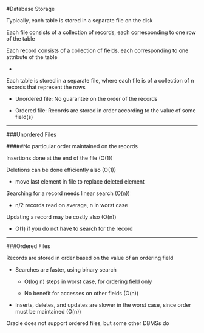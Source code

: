 #Database Storage

Typically, each table is stored in a separate file on the disk

Each file consists of a collection of records, each corresponding to one row of the table

Each record consists of a collection of fields, each corresponding to one attribute of the table

-

Each table is stored in a separate file, where each file is of a collection of n records that represent the rows

- Unordered file: No guarantee on the order of the records

- Ordered file: Records are stored in order according to the value of some field(s)

***

###Unordered Files

#####No particular order maintained on the records

Insertions done at the end of the file (O(1))

Deletions can be done efficiently also (O(1))

- move last element in file to replace deleted element

Searching for a record needs linear search (O(n))

- n/2 records read on average, n in worst case

Updating a record may be costly also (O(n))

- O(1) if you do not have to search for the record

***

###Ordered Files

Records are stored in order based on the value of an ordering field

- Searches are faster, using binary search

    - O(log n) steps in worst case, for ordering field only

    - No benefit for accesses on other fields (O(n))

- Inserts, deletes, and updates are slower in the worst case, since order must be maintained (O(n))

Oracle does not support ordered files, but some other DBMSs do
